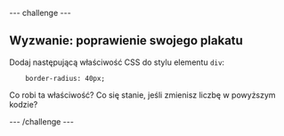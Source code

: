 --- challenge ---

## Wyzwanie: poprawienie swojego plakatu

Dodaj następującą właściwość CSS do stylu elementu `div`:
```
    border-radius: 40px;
``` 

Co robi ta właściwość? Co się stanie, jeśli zmienisz liczbę w powyższym kodzie?

--- /challenge ---